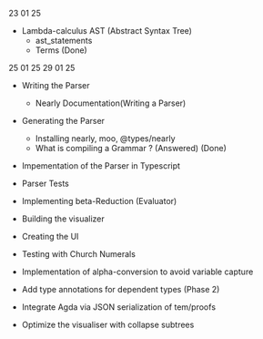 23 01 25

- Lambda-calculus AST (Abstract Syntax Tree)
    - ast_statements
    - Terms
(Done)


25 01 25
29 01 25
- Writing the Parser
    - Nearly Documentation(Writing a Parser)
- Generating the Parser
  - Installing nearly, moo, @types/nearly
  - What is compiling a Grammar ? (Answered)
(Done)



- Impementation of the Parser in Typescript
- Parser Tests
- Implementing beta-Reduction (Evaluator)
- Building the visualizer
- Creating the UI
- Testing with Church Numerals

- Implementation of alpha-conversion to avoid variable capture
- Add type annotations for dependent types (Phase 2)
- Integrate Agda via JSON serialization of tem/proofs
- Optimize the visualiser with collapse subtrees